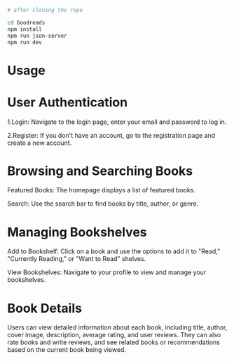 ```bash
# after cloning the repo

cd Goodreads
npm install
npm run json-server
npm run dev

```

# Usage

# User Authentication

1.Login: Navigate to the login page, enter your email and password to log in.

2.Register: If you don't have an account, go to the registration page and create a new account.

# Browsing and Searching Books

Featured Books: The homepage displays a list of featured books.

Search: Use the search bar to find books by title, author, or genre.

# Managing Bookshelves

Add to Bookshelf: Click on a book and use the options to add it to "Read," "Currently Reading," or "Want to Read" shelves.

View Bookshelves: Navigate to your profile to view and manage your bookshelves.

# Book Details

Users can view detailed information about each book, including title, author, cover image, description, average rating, and user reviews. They can also rate books and write reviews, and see related books or recommendations based on the current book being viewed.
